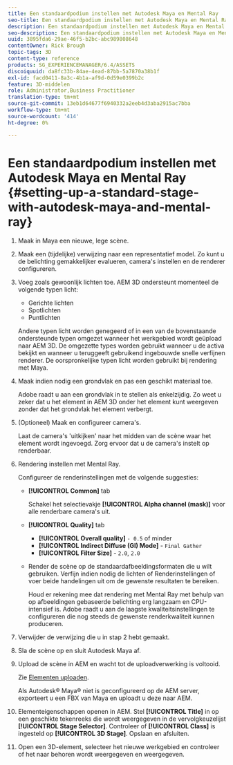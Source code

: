 ```yaml
---
title: Een standaardpodium instellen met Autodesk Maya en Mental Ray
seo-title: Een standaardpodium instellen met Autodesk Maya en Mental Ray
description: Een standaardpodium instellen met Autodesk Maya en Mental Ray
seo-description: Een standaardpodium instellen met Autodesk Maya en Mental Ray
uuid: 3895fda6-29ae-46f5-b2bc-abc989808648
contentOwner: Rick Brough
topic-tags: 3D
content-type: reference
products: SG_EXPERIENCEMANAGER/6.4/ASSETS
discoiquuid: da8fc33b-84ae-4ead-87bb-5a7870a38b1f
exl-id: facd0411-8a3c-4b1a-af9d-0d59e0399b2c
feature: 3D-middelen
role: Administrator,Business Practitioner
translation-type: tm+mt
source-git-commit: 13eb1d64677f6940332a2eeb4d3aba2915ac7bba
workflow-type: tm+mt
source-wordcount: '414'
ht-degree: 0%

---
```


# Een standaardpodium instellen met Autodesk Maya en Mental Ray {#setting-up-a-standard-stage-with-autodesk-maya-and-mental-ray}

1. Maak in Maya een nieuwe, lege scène.
1. Maak een (tijdelijke) verwijzing naar een representatief model. Zo kunt u de belichting gemakkelijker evalueren, camera&#39;s instellen en de renderer configureren.

1. Voeg zoals gewoonlijk lichten toe. AEM 3D ondersteunt momenteel de volgende typen licht:

   * Gerichte lichten
   * Spotlichten
   * Puntlichten

   Andere typen licht worden genegeerd of in een van de bovenstaande ondersteunde typen omgezet wanneer het werkgebied wordt geüpload naar AEM 3D. De omgezette types worden gebruikt wanneer u de activa bekijkt en wanneer u teruggeeft gebruikend ingebouwde snelle verfijnen renderer. De oorspronkelijke typen licht worden gebruikt bij rendering met Maya.

1. Maak indien nodig een grondvlak en pas een geschikt materiaal toe.

   Adobe raadt u aan een grondvlak in te stellen als enkelzijdig. Zo weet u zeker dat u het element in AEM 3D onder het element kunt weergeven zonder dat het grondvlak het element verbergt.

1. (Optioneel) Maak en configureer camera&#39;s.

   Laat de camera&#39;s &#39;uitkijken&#39; naar het midden van de scène waar het element wordt ingevoegd. Zorg ervoor dat u de camera&#39;s instelt op renderbaar.

1. Rendering instellen met Mental Ray.

   Configureer de renderinstellingen met de volgende suggesties:

   * **[!UICONTROL Common]** tab

      Schakel het selectievakje **[!UICONTROL Alpha channel (mask)]** voor alle renderbare camera&#39;s uit.

   * **[!UICONTROL Quality]** tab

      * **[!UICONTROL Overall quality]** `- 0.5` of minder
      * **[!UICONTROL Indirect Diffuse (GI) Mode]** - `Final Gather`
      * **[!UICONTROL Filter Size]** - `2.0`, `2.0`
   * Render de scène op de standaardafbeeldingsformaten die u wilt gebruiken. Verfijn indien nodig de lichten of Renderinstellingen of voer beide handelingen uit om de gewenste resultaten te bereiken.

      Houd er rekening mee dat rendering met Mental Ray met behulp van op afbeeldingen gebaseerde belichting erg langzaam en CPU-intensief is. Adobe raadt u aan de laagste kwaliteitsinstellingen te configureren die nog steeds de gewenste renderkwaliteit kunnen produceren.


1. Verwijder de verwijzing die u in stap 2 hebt gemaakt.

1. Sla de scène op en sluit Autodesk Maya af.
1. Upload de scène in AEM en wacht tot de uploadverwerking is voltooid.

   Zie [Elementen uploaden](managing-assets-touch-ui.md#uploading-assets).

   Als Autodesk® Maya® niet is geconfigureerd op de AEM server, exporteert u een FBX van Maya en uploadt u deze naar AEM.

1. Elementeigenschappen openen in AEM. Stel **[!UICONTROL Title]** in op een geschikte tekenreeks die wordt weergegeven in de vervolgkeuzelijst **[!UICONTROL Stage Selector]**. Controleer of **[!UICONTROL Class]** is ingesteld op **[!UICONTROL 3D Stage]**. Opslaan en afsluiten.
1. Open een 3D-element, selecteer het nieuwe werkgebied en controleer of het naar behoren wordt weergegeven en weergegeven.
